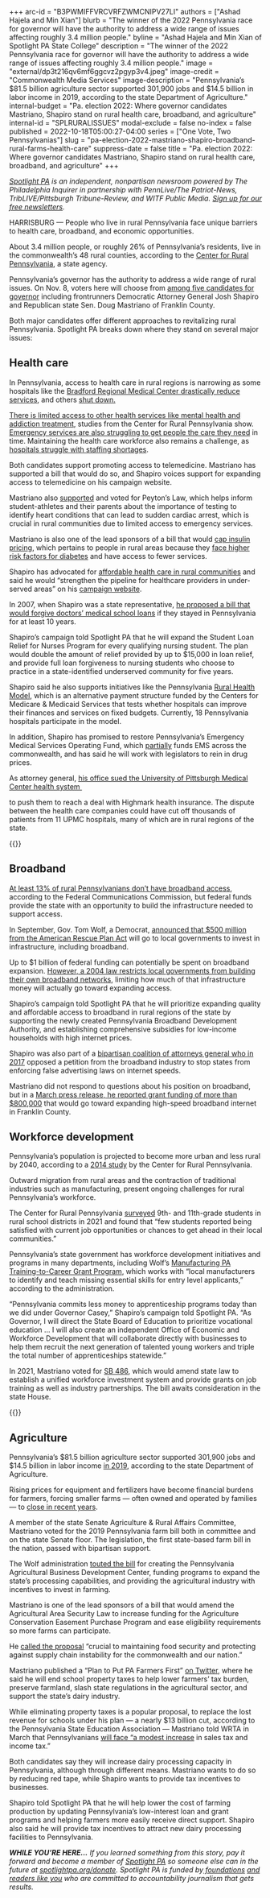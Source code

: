+++
arc-id = "B3PWMIFFVRCVRFZWMCNIPV27LI"
authors = ["Ashad Hajela and Min Xian"]
blurb = "The winner of the 2022 Pennsylvania race for governor will have the authority to address a wide range of issues affecting roughly 3.4 million people."
byline = "Ashad Hajela and Min Xian of Spotlight PA State College"
description = "The winner of the 2022 Pennsylvania race for governor will have the authority to address a wide range of issues affecting roughly 3.4 million people."
image = "external/dp3t216qv6mf6ggcvz2pgyp3v4.jpeg"
image-credit = "Commonwealth Media Services"
image-description = "Pennsylvania’s $81.5 billion agriculture sector supported 301,900 jobs and $14.5 billion in labor income in 2019, according to the state Department of Agriculture."
internal-budget = "Pa. election 2022: Where governor candidates Mastriano, Shapiro stand on rural health care, broadband, and agriculture"
internal-id = "SPLRURALISSUES"
modal-exclude = false
no-index = false
published = 2022-10-18T05:00:27-04:00
series = ["One Vote, Two Pennsylvanias"]
slug = "pa-election-2022-mastriano-shapiro-broadband-rural-farms-health-care"
suppress-date = false
title = "Pa. election 2022: Where governor candidates Mastriano, Shapiro stand on rural health care, broadband, and agriculture"
+++

<a href="https://www.spotlightpa.org/"><i>Spotlight PA</i></a><i> is an independent, nonpartisan newsroom powered by The Philadelphia Inquirer in partnership with PennLive/The Patriot-News, TribLIVE/Pittsburgh Tribune-Review, and WITF Public Media. </i><a href="https://www.spotlightpa.org/newsletters"><i>Sign up for our free newsletters</i></a><i>.</i>

HARRISBURG — People who live in rural Pennsylvania face unique barriers to health care, broadband, and economic opportunities.

About 3.4 million people, or roughly 26% of Pennsylvania’s residents, live in the commonwealth’s 48 rural counties, according to the <a href="https://www.rural.pa.gov/data/rural-quick-facts">Center for Rural Pennsylvania</a>, a state agency.

<script src="https://www.spotlightpa.org/embed.js" async></script><div data-spl-embed-version="1" data-spl-src="https://www.spotlightpa.org/embeds/newsletter/"></div>

Pennsylvania’s governor has the authority to address a wide range of rural issues. On Nov. 8, voters here will choose from <a href="https://www.spotlightpa.org/news/2022/09/pa-election-2022-mastriano-shapiro-governor-race-complete-guide/">among five candidates for governor</a> including frontrunners Democratic Attorney General Josh Shapiro and Republican state Sen. Doug Mastriano of Franklin County.

Both major candidates offer different approaches to revitalizing rural Pennsylvania. Spotlight PA breaks down where they stand on several major issues:

## Health care

In Pennsylvania, access to health care in rural regions is narrowing as some hospitals like the <a href="https://whyy.org/articles/death-by-a-thousand-cuts-rural-pa-residents-lament-more-cuts-to-local-hospitals-during-pandemic/">Bradford Regional Medical Center drastically reduce services</a>, and others <a href="https://stacker.com/pennsylvania/see-how-many-rural-hospitals-pennsylvania-have-closed-2005">shut down.</a>

<a href="https://www.rural.pa.gov/publications/research-reports?DoSearch=True&targetYear=&filterCategory=7&Title=&FullText=">There is limited access to other health services like mental health and addiction treatment</a>, studies from the Center for Rural Pennsylvania show. <a href="https://www.yorkdispatch.com/story/news/2020/02/24/mess-ems-companies-struggle-across-rural-pennsylvania/111366616/">Emergency services are also struggling to get people the care they need</a> in time. Maintaining the health care workforce also remains a challenge, as <a href="https://www.wesa.fm/show/the-confluence/2022-05-16/pennsylvania-hospitals-are-struggling-to-address-staff-shortages">hospitals struggle with staffing shortages</a>.

Both candidates support promoting access to telemedicine. Mastriano has supported a bill that would do so, and Shapiro voices support for expanding access to telemedicine on his campaign website.

Mastriano also <a href="https://senatormastriano.com/2019/11/07/senator-mastriano-touts-progress-on-healthcare-issues/">supported</a> and voted for Peyton’s Law, which helps inform student-athletes and their parents about the importance of testing to identify heart conditions that can lead to sudden cardiac arrest, which is crucial in rural communities due to limited access to emergency services.

Mastriano is also one of the lead sponsors of a bill that would <a href="https://www.legis.state.pa.us/cfdocs/billinfo/billinfo.cfm?syear=2021&sind=0&body=S&type=B&bn=0957">cap insulin pricing</a>, which pertains to people in rural areas because they <a href="https://www.ruralhealthinfo.org/toolkits/diabetes/1/rural-concerns">face higher risk factors for diabetes</a> and have access to fewer services.

Shapiro has advocated for <a href="https://twitter.com/JoshShapiroPA/status/1559973027940634626">affordable health care in rural communities</a> and said he would “strengthen the pipeline for healthcare providers in under-served areas” on his <a href="https://joshshapiro.org/policy-healthcare/">campaign website</a>.

In 2007, when Shapiro was a state representative, <a href="https://www.post-gazette.com/breaking/2007/06/04/Bill-would-forgive-med-school-loans-if-docs-stay-in-Pa/stories/200706040165">he proposed a bill that would forgive doctors’ medical school loans</a> if they stayed in Pennsylvania for at least 10 years.

Shapiro’s campaign told Spotlight PA that he will expand the Student Loan Relief for Nurses Program for every qualifying nursing student. The plan would double the amount of relief provided by up to $15,000 in loan relief, and provide full loan forgiveness to nursing students who choose to practice in a state-identified underserved community for five years.

Shapiro said he also supports initiatives like the Pennsylvania <a href="https://innovation.cms.gov/innovation-models/pa-rural-health-model">Rural Health Model</a>, which is an alternative payment structure funded by the Centers for Medicare &amp; Medicaid Services that tests whether hospitals can improve their finances and services on fixed budgets. Currently, 18 Pennsylvania hospitals participate in the model.

In addition, Shapiro has promised to restore Pennsylvania’s Emergency Medical Services Operating Fund, which <a href="https://www.pacodeandbulletin.gov/Display/pabull?file=/secure/pabulletin/data/vol41/41-25/1021.html">partially</a> funds EMS across the commonwealth, and has said he will work with legislators to rein in drug prices.

As attorney general, <a href="https://triblive.com/local/pittsburgh-allegheny/ag-shapiro-promises-major-development-in-upmc-highmark-dispute/">his office sued the University of Pittsburgh Medical Center health system&nbsp;</a>

to push them to reach a deal with Highmark health insurance. The dispute between the health care companies could have cut off thousands of patients from 11 UPMC hospitals, many of which are in rural regions of the state.

{{<picture src="external/qeze8e2psea38jj7tpfw1n2w9m.jpeg" description="A 100-feet pole on a farm in Montour County beams a wireless signal to nearby homes. It’s one of 21 sites that make up the broadband network built by DRIVE, an economic development organization in the Central Susquehanna region." caption="A 100-feet pole on a farm in Montour County beams a wireless signal to nearby homes. It’s one of 21 sites that make up the broadband network built by DRIVE, an economic development organization in the Central Susquehanna region." credit="Amanda Berg / For Spotlight PA">}} 

## Broadband

<a href="https://www.spotlightpa.org/news/2022/09/pennsylvania-broadband-internet-expansion-map/">At least 13% of rural Pennsylvanians don’t have broadband access</a>, according to the Federal Communications Commission, but federal funds provide the state with an opportunity to build the infrastructure needed to support access.

In September, Gov. Tom Wolf, a Democrat, <a href="https://www.governor.pa.gov/newsroom/gov-wolf-announces-local-governments-receiving-nearly-500-million-in-second-round-of-american-rescue-plan-funding/">announced that $500 million from the American Rescue Plan Act</a> will go to local governments to invest in infrastructure, including broadband.

Up to $1 billion of federal funding can potentially be spent on broadband expansion. <a href="https://www.spotlightpa.org/news/2022/06/pennsylvania-broadband-internet-rural-expansion/">However, a 2004 law restricts local governments from building their own broadband networks</a>, limiting how much of that infrastructure money will actually go toward expanding access.

Shapiro’s campaign told Spotlight PA that he will prioritize expanding quality and affordable access to broadband in rural regions of the state by supporting the newly created Pennsylvania Broadband Development Authority, and establishing comprehensive subsidies for low-income households with high internet prices.

Shapiro was also part of a <a href="https://www.attorneygeneral.gov/taking-action/attorney-general-shapiro-to-fcc-dont-gut-broadband-consumer-protections/">bipartisan coalition of attorneys general who in 2017</a> opposed a petition from the broadband industry to stop states from enforcing false advertising laws on internet speeds.

Mastriano did not respond to questions about his position on broadband, but in a <a href="https://senatormastriano.com/2022/03/25/mastriano-announces-over-800-thousand-in-grant-funding-to-expand-broadband-internet-in-franklin-county/">March press release, he reported grant funding of more than $800,000</a> that would go toward expanding high-speed broadband internet in Franklin County.

## Workforce development

Pennsylvania’s population is projected to become more urban and less rural by 2040, according to a <a href="https://www.rural.pa.gov/download.cfm?file=Resources/PDFs/Population_Projections_Report.pdf">2014 study</a> by the Center for Rural Pennsylvania.

Outward migration from rural areas and the contraction of traditional industries such as manufacturing, present ongoing challenges for rural Pennsylvania’s workforce.

The Center for Rural Pennsylvania <a href="https://www.rural.pa.gov/download.cfm?file=Resources/reports/assets/146/Rural%20Youth%20Survey%20May%202022.pdf">surveyed</a> 9th- and 11th-grade students in rural school districts in 2021 and found that “few students reported being satisfied with current job opportunities or chances to get ahead in their local communities.”

Pennsylvania’s state government has workforce development initiatives and programs in many departments, including Wolf’s <a href="https://dced.pa.gov/download/manufacturing-pa-training-career-factsheet/?wpdmdl=80420">Manufacturing PA Training-to-Career Grant Program</a>, which works with “local manufacturers to identify and teach missing essential skills for entry level applicants,” according to the administration.

“Pennsylvania commits less money to apprenticeship programs today than we did under Governor Casey,” Shapiro’s campaign told Spotlight PA. “As Governor, I will direct the State Board of Education to prioritize vocational education … I will also create an independent Office of Economic and Workforce Development that will collaborate directly with businesses to help them recruit the next generation of talented young workers and triple the total number of apprenticeships statewide.”

In 2021, Mastriano voted for <a href="https://www.legis.state.pa.us/cfdocs/billinfo/BillInfo.cfm?syear=2021&sind=0&body=S&type=B&bn=486">SB 486</a>, which would amend state law to establish a unified workforce investment system and provide grants on job training as well as industry partnerships. The bill awaits consideration in the state House.

{{<picture src="external/m20kec48mye5yyeqptmvzg0bhw.jpeg" description="On Nov. 8, voters here will choose from among five candidates for governor including frontrunners Democratic Attorney General Josh Shapiro (left) and Republican state Sen. Doug Mastriano of Franklin County (right)." caption="On Nov. 8, voters here will choose from among five candidates for governor including frontrunners Democratic Attorney General Josh Shapiro (left) and Republican state Sen. Doug Mastriano of Franklin County (right)." credit="THOMAS HENGGE &amp; STEVEN M. FALK / Philadelphia Inquirer Photographers">}} 

## Agriculture

Pennsylvania’s $81.5 billion agriculture sector supported 301,900 jobs and $14.5 billion in labor income <a href="https://www.agriculture.pa.gov/Documents/2021%20Pennsylvania%20Agriculture%20Economic%20Impact%20Report.pdf">in 2019</a>, according to the state Department of Agriculture.

Rising prices for equipment and fertilizers have become financial burdens for farmers, forcing smaller farms — often owned and operated by families — to <a href="https://www.nass.usda.gov/Publications/AgCensus/2017/Full_Report/Volume_1,_Chapter_1_State_Level/Pennsylvania/st42_1_0001_0001.pdf">close in recent years</a>.

A member of the state Senate Agriculture &amp; Rural Affairs Committee, Mastriano voted for the 2019 Pennsylvania farm bill both in committee and on the state Senate floor. The legislation, the first state-based farm bill in the nation, passed with bipartisan support.

The Wolf administration <a href="https://www.governor.pa.gov/wp-content/uploads/2019/02/021319-farm-bill.pdf">touted the bill</a> for creating the Pennsylvania Agricultural Business Development Center, funding programs to expand the state’s processing capabilities, and providing the agricultural industry with incentives to invest in farming.

Mastriano is one of the lead sponsors of a bill that would amend the Agricultural Area Security Law to increase funding for the Agriculture Conservation Easement Purchase Program and ease eligibility requirements so more farms can participate.

He <a href="https://www.legis.state.pa.us//cfdocs/Legis/CSM/showMemoPublic.cfm?chamber=S&SPick=20210&cosponId=37122">called the proposal</a> “crucial to maintaining food security and protecting against supply chain instability for the commonwealth and our nation.”

<script src="https://www.spotlightpa.org/embed.js" async></script><div data-spl-embed-version="1" data-spl-src="https://www.spotlightpa.org/embeds/donate/"></div>

Mastriano published a “Plan to Put PA Farmers First” <a href="https://twitter.com/dougmastriano/status/1577750374538248194">on Twitter</a>, where he said he will end school property taxes to help lower farmers’ tax burden, preserve farmland, slash state regulations in the agricultural sector, and support the state’s dairy industry.

While eliminating property taxes is a popular proposal, to replace the lost revenue for schools under his plan — a nearly $13 billion cut, according to the Pennsylvania State Education Association — Mastriano told WRTA in March that Pennsylvanians <a href="https://www.lightnercommunications.com/episode/podcast-links-gop-gubernatorial-candidate-doug-mastriano-wrta3-with-doug-herendeen/">will face “a modest increase</a> in sales tax and income tax.”

Both candidates say they will increase dairy processing capacity in Pennsylvania, although through different means. Mastriano wants to do so by reducing red tape, while Shapiro wants to provide tax incentives to businesses.

Shapiro told Spotlight PA that he will help lower the cost of farming production by updating Pennsylvania’s low-interest loan and grant programs and helping farmers more easily receive direct support. Shapiro also said he will provide tax incentives to attract new dairy processing facilities to Pennsylvania.

<i><b>WHILE YOU’RE HERE...</b></i><i> If you learned something from this story, pay it forward and become a member of </i><a href="https://www.spotlightpa.org/"><i>Spotlight PA</i></a><i> so someone else can in the future at </i><a href="http://spotlightpa.org/donate"><i>spotlightpa.org/donate</i></a><i>. Spotlight PA is funded by</i><a href="https://www.spotlightpa.org/support"><i> foundations</i></a><i> </i><a href="https://www.spotlightpa.org/support"><i>and readers like you</i></a><i> who are committed to accountability journalism that gets results.</i>
